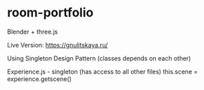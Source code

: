 # room-portfolio
Blender + three.js

Live Version: https://gnulitskaya.ru/

Using Singleton Design Pattern
(classes depends on each other)

Experience.js - singleton (has access to all other files)
this.scene = experience.getscene()
